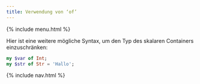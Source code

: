 ```yaml
---
title: Verwendung von ‘of’
---
```


{% include menu.html %}

Hier ist eine weitere mögliche Syntax, um den Typ des skalaren Containers einzuschränken:

```raku
my $var of Int;
my $str of Str = 'Hallo';
```

{% include nav.html %}